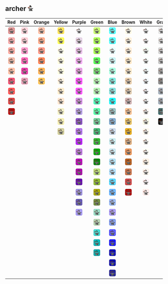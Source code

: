 ## archer ![archer](../../icons/buildings/smith.png)
| Red | Pink | Orange | Yellow | Purple | Green | Blue | Brown | White | Gray |
|:-:|:-:|:-:|:-:|:-:|:-:|:-:|:-:|:-:|:-:|
| ![IndianRed](../../icons/buildings/smith/IndianRed.png) | ![Pink](../../icons/buildings/smith/Pink.png) | ![LightSalmon](../../icons/buildings/smith/LightSalmon.png) | ![Gold](../../icons/buildings/smith/Gold.png) | ![Lavender](../../icons/buildings/smith/Lavender.png) | ![GreenYellow](../../icons/buildings/smith/GreenYellow.png) | ![Aqua](../../icons/buildings/smith/Aqua.png) | ![Cornsilk](../../icons/buildings/smith/Cornsilk.png) | ![White](../../icons/buildings/smith/White.png) | ![Gainsboro](../../icons/buildings/smith/Gainsboro.png) |
| ![LightCoral](../../icons/buildings/smith/LightCoral.png) | ![LightPink](../../icons/buildings/smith/LightPink.png) | ![Coral](../../icons/buildings/smith/Coral.png) | ![Yellow](../../icons/buildings/smith/Yellow.png) | ![Thistle](../../icons/buildings/smith/Thistle.png) | ![Chartreuse](../../icons/buildings/smith/Chartreuse.png) | ![Cyan](../../icons/buildings/smith/Cyan.png) | ![BlanchedAlmond](../../icons/buildings/smith/BlanchedAlmond.png) | ![Snow](../../icons/buildings/smith/Snow.png) | ![LightGray](../../icons/buildings/smith/LightGray.png) |
| ![Salmon](../../icons/buildings/smith/Salmon.png) | ![HotPink](../../icons/buildings/smith/HotPink.png) | ![Tomato](../../icons/buildings/smith/Tomato.png) | ![LightYellow](../../icons/buildings/smith/LightYellow.png) | ![Plum](../../icons/buildings/smith/Plum.png) | ![LawnGreen](../../icons/buildings/smith/LawnGreen.png) | ![LightCyan](../../icons/buildings/smith/LightCyan.png) | ![Bisque](../../icons/buildings/smith/Bisque.png) | ![HoneyDew](../../icons/buildings/smith/HoneyDew.png) | ![Silver](../../icons/buildings/smith/Silver.png) |
| ![DarkSalmon](../../icons/buildings/smith/DarkSalmon.png) | ![DeepPink](../../icons/buildings/smith/DeepPink.png) | ![OrangeRed](../../icons/buildings/smith/OrangeRed.png) | ![LemonChiffon](../../icons/buildings/smith/LemonChiffon.png) | ![Violet](../../icons/buildings/smith/Violet.png) | ![Lime](../../icons/buildings/smith/Lime.png) | ![PaleTurquoise](../../icons/buildings/smith/PaleTurquoise.png) | ![NavajoWhite](../../icons/buildings/smith/NavajoWhite.png) | ![MintCream](../../icons/buildings/smith/MintCream.png) | ![DarkGray](../../icons/buildings/smith/DarkGray.png) |
| ![LightSalmon](../../icons/buildings/smith/LightSalmon.png) | ![MediumVioletRed](../../icons/buildings/smith/MediumVioletRed.png) | ![DarkOrange](../../icons/buildings/smith/DarkOrange.png) | ![LightGoldenrodYellow](../../icons/buildings/smith/LightGoldenrodYellow.png) | ![Orchid](../../icons/buildings/smith/Orchid.png) | ![LimeGreen](../../icons/buildings/smith/LimeGreen.png) | ![Aquamarine](../../icons/buildings/smith/Aquamarine.png) | ![Wheat](../../icons/buildings/smith/Wheat.png) | ![Azure](../../icons/buildings/smith/Azure.png) | ![Gray](../../icons/buildings/smith/Gray.png) |
| ![Crimson](../../icons/buildings/smith/Crimson.png) | ![PaleVioletRed](../../icons/buildings/smith/PaleVioletRed.png) | ![Orange](../../icons/buildings/smith/Orange.png) | ![PapayaWhip](../../icons/buildings/smith/PapayaWhip.png) | ![Fuchsia](../../icons/buildings/smith/Fuchsia.png) | ![PaleGreen](../../icons/buildings/smith/PaleGreen.png) | ![Turquoise](../../icons/buildings/smith/Turquoise.png) | ![BurlyWood](../../icons/buildings/smith/BurlyWood.png) | ![AliceBlue](../../icons/buildings/smith/AliceBlue.png) | ![DimGray](../../icons/buildings/smith/DimGray.png) |
| ![Red](../../icons/buildings/smith/Red.png) | | | ![Moccasin](../../icons/buildings/smith/Moccasin.png) | ![Magenta](../../icons/buildings/smith/Magenta.png) | ![LightGreen](../../icons/buildings/smith/LightGreen.png) | ![MediumTurquoise](../../icons/buildings/smith/MediumTurquoise.png) | ![Tan](../../icons/buildings/smith/Tan.png) | ![GhostWhite](../../icons/buildings/smith/GhostWhite.png) | ![LightSlateGray](../../icons/buildings/smith/LightSlateGray.png) |
| ![FireBrick](../../icons/buildings/smith/FireBrick.png) | | | ![PeachPuff](../../icons/buildings/smith/PeachPuff.png) | ![MediumOrchid](../../icons/buildings/smith/MediumOrchid.png) | ![MediumSpringGreen](../../icons/buildings/smith/MediumSpringGreen.png) | ![DarkTurquoise](../../icons/buildings/smith/DarkTurquoise.png) | ![RosyBrown](../../icons/buildings/smith/RosyBrown.png) | ![WhiteSmoke](../../icons/buildings/smith/WhiteSmoke.png) | ![SlateGray](../../icons/buildings/smith/SlateGray.png) |
| ![DarkRed](../../icons/buildings/smith/DarkRed.png) | | | ![PaleGoldenrod](../../icons/buildings/smith/PaleGoldenrod.png) | ![MediumPurple](../../icons/buildings/smith/MediumPurple.png) | ![SpringGreen](../../icons/buildings/smith/SpringGreen.png) | ![CadetBlue](../../icons/buildings/smith/CadetBlue.png) | ![SandyBrown](../../icons/buildings/smith/SandyBrown.png) | ![SeaShell](../../icons/buildings/smith/SeaShell.png) | ![DarkSlateGray](../../icons/buildings/smith/DarkSlateGray.png) |
| | | | ![Khaki](../../icons/buildings/smith/Khaki.png) | ![RebeccaPurple](../../icons/buildings/smith/RebeccaPurple.png) | ![MediumSeaGreen](../../icons/buildings/smith/MediumSeaGreen.png) | ![SteelBlue](../../icons/buildings/smith/SteelBlue.png) | ![Goldenrod](../../icons/buildings/smith/Goldenrod.png) | ![Beige](../../icons/buildings/smith/Beige.png) | ![Black](../../icons/buildings/smith/Black.png) |
| | | | ![DarkKhaki](../../icons/buildings/smith/DarkKhaki.png) | ![BlueViolet](../../icons/buildings/smith/BlueViolet.png) | ![SeaGreen](../../icons/buildings/smith/SeaGreen.png) | ![LightSteelBlue](../../icons/buildings/smith/LightSteelBlue.png) | ![DarkGoldenrod](../../icons/buildings/smith/DarkGoldenrod.png) | ![OldLace](../../icons/buildings/smith/OldLace.png) | |
| | | | | ![DarkViolet](../../icons/buildings/smith/DarkViolet.png) | ![ForestGreen](../../icons/buildings/smith/ForestGreen.png) | ![PowderBlue](../../icons/buildings/smith/PowderBlue.png) | ![Peru](../../icons/buildings/smith/Peru.png) | ![FloralWhite](../../icons/buildings/smith/FloralWhite.png) | |
| | | | | ![DarkOrchid](../../icons/buildings/smith/DarkOrchid.png) | ![Green](../../icons/buildings/smith/Green.png) | ![LightBlue](../../icons/buildings/smith/LightBlue.png) | ![Chocolate](../../icons/buildings/smith/Chocolate.png) | ![Ivory](../../icons/buildings/smith/Ivory.png) | |
| | | | | ![DarkMagenta](../../icons/buildings/smith/DarkMagenta.png) | ![DarkGreen](../../icons/buildings/smith/DarkGreen.png) | ![SkyBlue](../../icons/buildings/smith/SkyBlue.png) | ![SaddleBrown](../../icons/buildings/smith/SaddleBrown.png) | ![AntiqueWhite](../../icons/buildings/smith/AntiqueWhite.png) | |
| | | | | ![Purple](../../icons/buildings/smith/Purple.png) | ![YellowGreen](../../icons/buildings/smith/YellowGreen.png) | ![LightSkyBlue](../../icons/buildings/smith/LightSkyBlue.png) | ![Sienna](../../icons/buildings/smith/Sienna.png) | ![Linen](../../icons/buildings/smith/Linen.png) | |
| | | | | ![Indigo](../../icons/buildings/smith/Indigo.png) | ![OliveDrab](../../icons/buildings/smith/OliveDrab.png) | ![DeepSkyBlue](../../icons/buildings/smith/DeepSkyBlue.png) | ![Brown](../../icons/buildings/smith/Brown.png) | ![LavenderBlush](../../icons/buildings/smith/LavenderBlush.png) | |
| | | | | ![SlateBlue](../../icons/buildings/smith/SlateBlue.png) | ![Olive](../../icons/buildings/smith/Olive.png) | ![DodgerBlue](../../icons/buildings/smith/DodgerBlue.png) | ![Maroon](../../icons/buildings/smith/Maroon.png) | ![MistyRose](../../icons/buildings/smith/MistyRose.png) | |
| | | | | ![DarkSlateBlue](../../icons/buildings/smith/DarkSlateBlue.png) | ![DarkOliveGreen](../../icons/buildings/smith/DarkOliveGreen.png) | ![CornflowerBlue](../../icons/buildings/smith/CornflowerBlue.png) | | | |
| | | | | ![MediumSlateBlue](../../icons/buildings/smith/MediumSlateBlue.png) | ![MediumAquamarine](../../icons/buildings/smith/MediumAquamarine.png) | ![MediumSlateBlue](../../icons/buildings/smith/MediumSlateBlue.png) | | | |
| | | | | | ![DarkSeaGreen](../../icons/buildings/smith/DarkSeaGreen.png) | ![RoyalBlue](../../icons/buildings/smith/RoyalBlue.png) | | | |
| | | | | | ![LightSeaGreen](../../icons/buildings/smith/LightSeaGreen.png) | ![Blue](../../icons/buildings/smith/Blue.png) | | | |
| | | | | | ![DarkCyan](../../icons/buildings/smith/DarkCyan.png) | ![MediumBlue](../../icons/buildings/smith/MediumBlue.png) | | | |
| | | | | | ![Teal](../../icons/buildings/smith/Teal.png) | ![DarkBlue](../../icons/buildings/smith/DarkBlue.png) | | | |
| | | | | | | ![Navy](../../icons/buildings/smith/Navy.png) | | | |
| | | | | | | ![MidnightBlue](../../icons/buildings/smith/MidnightBlue.png) | | | |